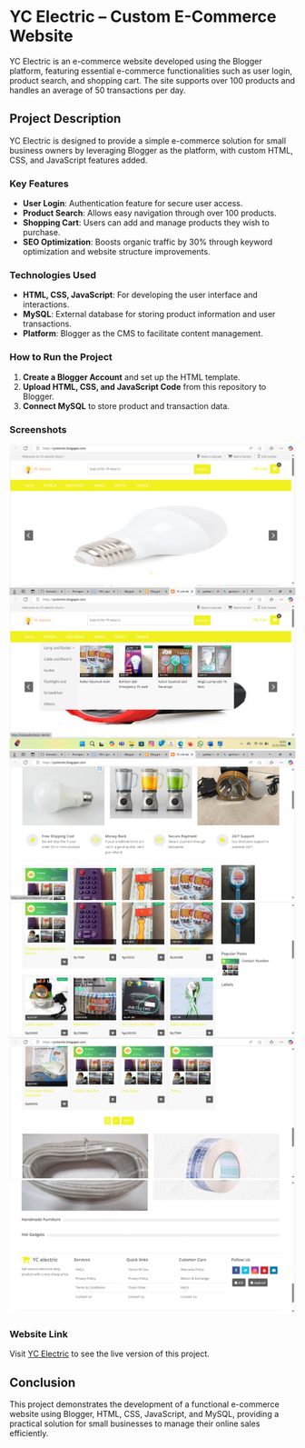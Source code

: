 # YC Electric – Custom E-Commerce Website

YC Electric is an e-commerce website developed using the Blogger platform, featuring essential e-commerce functionalities such as user login, product search, and shopping cart. The site supports over 100 products and handles an average of 50 transactions per day.

## Project Description
YC Electric is designed to provide a simple e-commerce solution for small business owners by leveraging Blogger as the platform, with custom HTML, CSS, and JavaScript features added.

### Key Features
- **User Login**: Authentication feature for secure user access.
- **Product Search**: Allows easy navigation through over 100 products.
- **Shopping Cart**: Users can add and manage products they wish to purchase.
- **SEO Optimization**: Boosts organic traffic by 30% through keyword optimization and website structure improvements.

### Technologies Used
- **HTML, CSS, JavaScript**: For developing the user interface and interactions.
- **MySQL**: External database for storing product information and user transactions.
- **Platform**: Blogger as the CMS to facilitate content management.

### How to Run the Project
1. **Create a Blogger Account** and set up the HTML template.
2. **Upload HTML, CSS, and JavaScript Code** from this repository to Blogger.
3. **Connect MySQL** to store product and transaction data.

### Screenshots
![Screenshot 1](images/Picture7.png)
![Screenshot 2](images/Picture8.png)
![Screenshot 3](images/Picture9.png)
![Screenshot 4](images/Picture10.png)
![Screenshot 5](images/Picture11.png)
![Screenshot 6](images/Picture12.png)

### Website Link
Visit [YC Electric](https://ycelectric.blogspot.com/) to see the live version of this project.

## Conclusion
This project demonstrates the development of a functional e-commerce website using Blogger, HTML, CSS, JavaScript, and MySQL, providing a practical solution for small businesses to manage their online sales efficiently.
